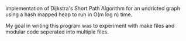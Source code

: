 implementation of Dijkstra's Short Path Algorithm for an undricted graph using a hash mapped heap to run in O(m log n) time.

My goal in writing this program was to experiment with make files and modular code seperated into multiple files. 
